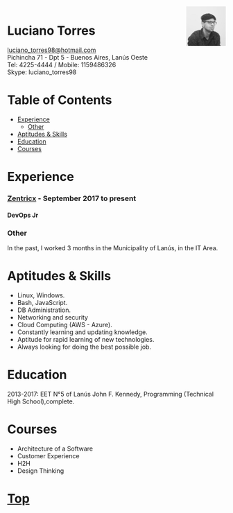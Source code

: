 <img alt="profile" width="18%" src="profile.jpeg" align="right"/>

# Luciano Torres 

luciano_torres98@hotmail.com    
Pichincha 71 - Dpt 5 - Buenos Aires, Lanús Oeste    
Tel: 4225-4444 / Mobile: 1159486326    
Skype: luciano_torres98

# Table of Contents
- [Experience](#experience)
   - [Other](#other)
- [Aptitudes & Skills](#aptitudes--skills)
- [Education](#education)
- [Courses](#courses)

# Experience

### [Zentricx] - September 2017 to present

#### DevOps Jr


### Other
In the past, I worked 3 months in the Municipality of Lanús, in the IT Area.

# Aptitudes & Skills

* Linux, Windows.
* Bash, JavaScript.
* DB Administration.
* Networking and security
* Cloud Computing (AWS - Azure).
* Constantly learning and updating knowledge.
* Aptitude for rapid learning of new technologies.
* Always looking for doing the best possible job.


# Education

2013-2017: EET N°5 of Lanús John F. Kennedy, Programming (Technical High School),complete.


# Courses

* Architecture of a Software
* Customer Experience
* H2H
* Design Thinking

# [Top](#luciano-torres)

<footer></footer>

[Linkedin]: https://ar.linkedin.com/in/ltorres/
[Zentricx]: http://www.zentricx.com
